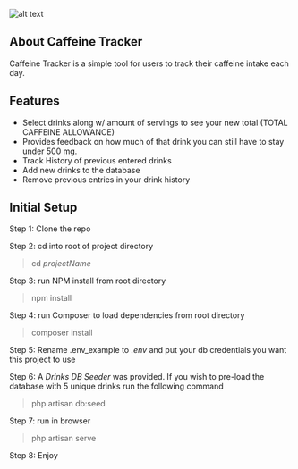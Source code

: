 ![alt text](https://raw.githubusercontent.com/jubileedev/ehayes_caffeinetracker/dfd90152ddc06db1c40e0259ffb7bdf21f585095/Screen%20Shot%202019-11-24%20at%209.32.19%20PM.png)


## About Caffeine Tracker

Caffeine Tracker is a simple tool for users to track their caffeine intake each day. 

## Features

- Select drinks along w/ amount of servings to see your new total (TOTAL CAFFEINE ALLOWANCE)
- Provides feedback on how much of that drink you can still have to stay under 500 mg.
- Track History of previous entered drinks
- Add new drinks to the database 
- Remove previous entries in your drink history


## Initial Setup

Step 1: Clone the repo

Step 2: cd into root of project directory

> cd *projectName*

Step 3: run NPM install from root directory

> npm install 

Step 4: run Composer to load dependencies from root directory

> composer install

Step 5: Rename .env_example to *.env* and put your db credentials you want this project to use

Step 6: A *Drinks DB Seeder* was provided. If you wish to pre-load the database with 5 unique drinks run the following command

> php artisan db:seed

Step 7: run in browser

> php artisan serve

Step 8: Enjoy


